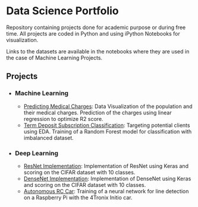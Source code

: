 # Data Science Portfolio

Repository containing projects done for academic purpose or during free time. All projects are coded in Python and using iPython Notebooks for visualization. 

Links to the datasets are available in the notebooks where they are used in the case of Machine Learning Projects.

## Projects

- ### Machine Learning

	- [Predicting Medical Charges](https://github.com/adriengambier/data-science/blob/master/Linear%20Regression.ipynb): Data Visualization of the population and their medical charges. Prediction of the charges using linear regression to optimize R2 score.
  - [Term Deposit Subscription Classification](https://github.com/adriengambier/data-science/blob/master/Random%20Forest%20Classifier.ipynb): Targeting potential clients using EDA. Training of a Random Forest model for classification with imbalanced dataset. 
  
 - ### Deep Learning
 
 	- [ResNet Implementation](https://github.com/adriengambier/ResNet): Implementation of ResNet using Keras and scoring on the CIFAR dataset with 10 classes.
 	- [DenseNet Implementation](https://github.com/adriengambier/densenet): Implementation of DenseNet using Keras and scoring on the CIFAR dataset with 10 classes.
 	- [Autonomous RC Car](https://github.com/adriengambier/line_follower): Training of a neural network for line detection on a Raspberry Pi with the 4Tronix Initio car.
